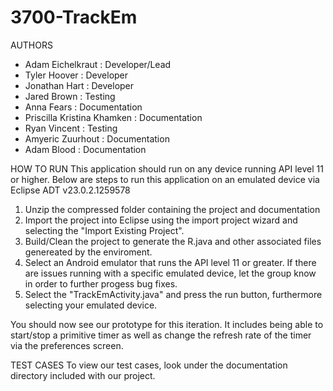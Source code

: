 3700-TrackEm
============

AUTHORS
  - Adam Eichelkraut : Developer/Lead
  - Tyler Hoover : Developer
  - Jonathan Hart : Developer
  - Jared Brown : Testing
  - Anna Fears : Documentation
  - Priscilla Kristina Khamken : Documentation
  - Ryan Vincent : Testing
  - Amyeric Zuurhout : Documentation
  - Adam Blood : Documentation

HOW TO RUN
  This application should run on any device running API level
  11 or higher. Below are steps to run this application on an
  emulated device via Eclipse ADT v23.0.2.1259578
  
  1. Unzip the compressed folder containing the project and documentation
  2. Import the project into Eclipse using the
     import project wizard and selecting the
     "Import Existing Project".
  3. Build/Clean the project to generate the R.java
     and other associated files genereated by the
     enviroment.
  4. Select an Android emulator that runs the
     API level 11 or greater. If there are issues
     running with a specific emulated device, let
     the group know in order to further progess bug
     fixes.
  5. Select the "TrackEmActivity.java" and press the
     run button, furthermore selecting your emulated
     device.

  You should now see our prototype for this iteration. It includes
  being able to start/stop a primitive timer as well as change the
  refresh rate of the timer via the preferences screen.
  
TEST CASES
  To view our test cases, look under the documentation directory
  included with our project.
